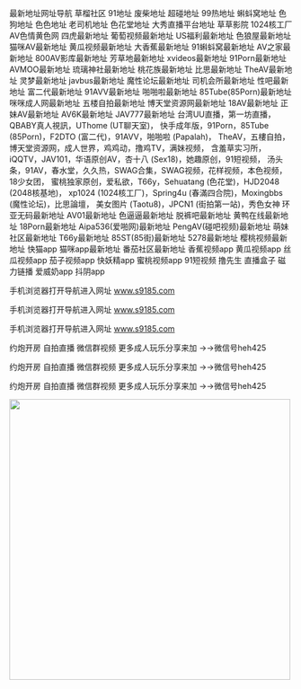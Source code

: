 最新地址网址导航 草榴社区 91地址 废柴地址 超碰地址 99热地址 蝌蚪窝地址 色狗地址 色色地址 老司机地址 色花堂地址 大秀直播平台地址 草草影院 1024核工厂 
AV色情黄色网 四虎最新地址 葡萄视频最新地址 US福利最新地址 色狼屋最新地址 猫咪AV最新地址 黄瓜视频最新地址 大香蕉最新地址 91蝌蚪窝最新地址 AV之家最新地址 800AV影库最新地址 芳草地最新地址 
xvideos最新地址 91Porn最新地址 AVMOO最新地址 琉璃神社最新地址 桃花族最新地址 比思最新地址 TheAV最新地址 灵梦最新地址 javbus最新地址 魔性论坛最新地址 司机会所最新地址 性吧最新地址 
富二代最新地址 91AVV最新地址 啪啪啦最新地址 85Tube(85Porn)最新地址 咪咪成人网最新地址 五楼自拍最新地址 博天堂资源网最新地址 18AV最新地址 正妹AV最新地址 AV6K最新地址 JAV777最新地址
台湾UU直播，第一坊直播，QBABY真人視訊，UThome (UT聊天室)，
快手成年版，91Porn，85Tube (85Porn)，F2DTO (富二代)，91AVV，啪啪啦 (Papalah)，
TheAV，五樓自拍，博天堂资源网，成人世界，鸡鸡动，撸鸡TV，满妹视频，
含羞草实习所，iQQTV，JAV101，华语原创AV，杏十八 (Sex18)，她趣原创，91短视频，
汤头条，91AV，春水堂，久久热，SWAG合集，SWAG视频，花样视频，本色视频，18少女团，
蜜桃独家原创，爱私欲，T66y，Sehuatang (色花堂)，HJD2048 (2048核基地)，
xp1024 (1024核工厂)，Spring4u (春滿四合院)，Moxingbbs (魔性论坛)，比思論壇，
美女图片 (Taotu8)，JPCN1 (街拍第一站)，秀色女神
环亚无码最新地址 AV01最新地址 色逼逼最新地址 脱裤吧最新地址 黄鸭在线最新地址 18Porn最新地址 Aipa536(爱啪网)最新地址 PengAV(碰吧视频)最新地址 萌妹社区最新地址 T66y最新地址 85ST(85街)最新地址 5278最新地址 樱桃视频最新地址 快猫app 猫咪app最新地址 番茄社区最新地址 香蕉视频app 黄瓜视频app 丝瓜视频app 茄子视频app 快妖精app 蜜桃视频app 91短视频 撸先生 直播盒子 磁力链播 爱威奶app 抖阴app

手机浏览器打开导航进入网址 www.s9185.com

手机浏览器打开导航进入网址 www.s9185.com

手机浏览器打开导航进入网址 www.s9185.com

约炮开房 自拍直播 微信群视频 更多成人玩乐分享来加 →→微信号heh425

约炮开房 自拍直播 微信群视频 更多成人玩乐分享来加 →→微信号heh425

约炮开房 自拍直播 微信群视频 更多成人玩乐分享来加 →→微信号heh425

<a href="http://www.s9185.com"><img border="0" src="https://ftp.bmp.ovh/imgs/2021/01/baa45815ab894354.jpg" width="500" height="500"></a></p><p align="center">
